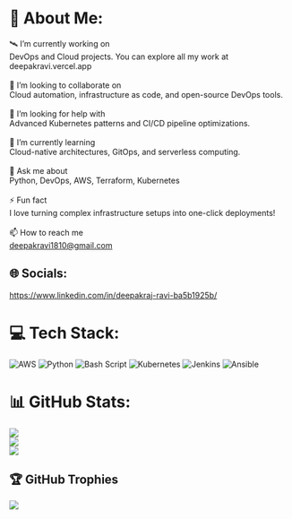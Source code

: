 # 💫 About Me:
🛰️ I’m currently working on<br>DevOps and Cloud projects. You can explore all my work at deepakravi.vercel.app<br><br>🤝 I’m looking to collaborate on<br>Cloud automation, infrastructure as code, and open-source DevOps tools.<br><br>🧠 I’m looking for help with<br>Advanced Kubernetes patterns and CI/CD pipeline optimizations.<br><br>🌱 I’m currently learning<br>Cloud-native architectures, GitOps, and serverless computing.<br><br>💬 Ask me about<br>Python, DevOps, AWS, Terraform, Kubernetes<br><br>⚡ Fun fact<br>I love turning complex infrastructure setups into one-click deployments!<br><br>📫 How to reach me<br>deepakravi1810@gmail.com


## 🌐 Socials:
https://www.linkedin.com/in/deepakraj-ravi-ba5b1925b/ 

# 💻 Tech Stack:
![AWS](https://img.shields.io/badge/AWS-%23FF9900.svg?style=for-the-badge&logo=amazon-aws&logoColor=white) ![Python](https://img.shields.io/badge/python-3670A0?style=for-the-badge&logo=python&logoColor=ffdd54) ![Bash Script](https://img.shields.io/badge/bash_script-%23121011.svg?style=for-the-badge&logo=gnu-bash&logoColor=white) ![Kubernetes](https://img.shields.io/badge/kubernetes-%23326ce5.svg?style=for-the-badge&logo=kubernetes&logoColor=white) ![Jenkins](https://img.shields.io/badge/jenkins-%232C5263.svg?style=for-the-badge&logo=jenkins&logoColor=white) ![Ansible](https://img.shields.io/badge/ansible-%231A1918.svg?style=for-the-badge&logo=ansible&logoColor=white)
# 📊 GitHub Stats:
![](https://github-readme-stats.vercel.app/api?username=DeepakrajRavi&theme=dark&hide_border=false&include_all_commits=false&count_private=false)<br/>
![](https://nirzak-streak-stats.vercel.app/?user=DeepakrajRavi&theme=dark&hide_border=false)<br/>
![](https://github-readme-stats.vercel.app/api/top-langs/?username=DeepakrajRavi&theme=dark&hide_border=false&include_all_commits=false&count_private=false&layout=compact)

## 🏆 GitHub Trophies
![](https://github-profile-trophy.vercel.app/?username=DeepakrajRavi&theme=radical&no-frame=false&no-bg=true&margin-w=4)

<!-- Proudly created with GPRM ( https://gprm.itsvg.in ) -->
